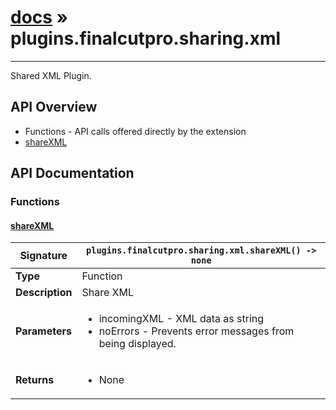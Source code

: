 # [docs](index.md) » plugins.finalcutpro.sharing.xml
---

Shared XML Plugin.

## API Overview
* Functions - API calls offered directly by the extension
 * [shareXML](#sharexml)

## API Documentation

### Functions

#### [shareXML](#sharexml)
| <span style="text-align: left;">**Signature**</span> | <span style="text-align: left;">`plugins.finalcutpro.sharing.xml.shareXML() -> none` </span>                                                |
| -----------------------------------------------------|---------------------------------------------------------------------------------------------------------|
| **Type**                                             | Function                                                                                         |
| **Description**                                      | Share XML                                                                                         |
| **Parameters**                                       | <ul><li>incomingXML - XML data as string</li><li>noErrors - Prevents error messages from being displayed.</li></ul> |
| **Returns**                                          | <ul><li>None</li></ul>          |

